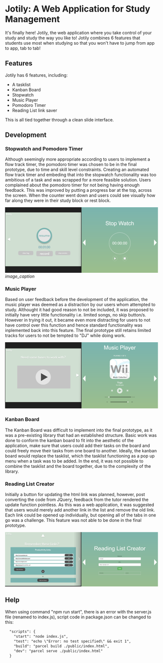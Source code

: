 # Jotily: A Web Application for Study Management
It's finally here! Jotily, the web application where you take control of your study and study the way you like to! Jotily combines 6 features that students use most when studying so that you won't have to jump from app to app, tab to tab!

## Features
Jotily has 6 features, including:
* A tasklist
* Kanban Board
* Stopwatch
* Music Player
* Pomodoro Timer
* Reading List link saver

This is all tied together through a clean slide interface.

## Development

### Stopwatch and Pomodoro Timer 
Although seemingly more appropriate according to users to implement a flow track timer, the pomodoro timer was chosen to be in the final prototype, due to time and skill level constraints. Creating an automated flow track timer and embeding that into the stopwatch functionality was too ambitious of a task and was scrapped for a more feasible solution. Users complained about the pomodoro timer for not being having enough feedback. This was improved by putting a progress bar at the top, across the screen. When the counter went down and users could see visually how far along they were in their study block or rest block.  

![Left: Mockup, Right: Prototype](/public/img/stopwatch%20comparison.png)
*image_caption*

### Music Player
Based on user feedback before the development of the application, the music player was deemed as a distraction by our users whom attempted to study. Althought it had good reason to not be included, it was proposed to initially have very little functionality i.e. limited songs, no skip button/s. However in trying it out, it became even more distracting for users to not have control over this function and hence standard functionality was inplemented back into this feature. The final prototype still retains limited tracks for users to not be tempted to  "DJ" while doing work.

![Left: Mockup, Right: Prototype](/public/img/music%20player%20comparison.png)

### Kanban Board
The Kanban Board was difficult to implement into the final prototype, as it was a pre-existing library that had an established structure. Basic work was done to conform the kanban board to fit into the aesthetic of the application, make sure that users could add their tasks on the board and could freely move their tasks from one board to another. Ideally, the kanban board would replace the tasklist, which the tasklist functioning as a pop up menu when a task was to be added. In the end, it was not possible to combine the tasklist and the board together, due to the complexity of the library.

### Reading List Creator
Initially a button for updating the html link was planned, however, post converting the code from JQuery, feedback from the tutor rendered the update function pointless. As this was a web application, it was suggested that users would merely add another link in the list and remove the old link. Each link could be opened up individually, but opening all of the tabs in one go was a challenge. This feature was not able to be done in the final prototype.

![Left: Mockup, Right: Prototype](/public/img/reading%20list%20creator%20comparison.png)

## Help
When using command "npm run start", there is an error with the server.js file (renamed to index.js), script code in package.json can be changed to this: 
```
  "scripts": {
    "start": "node index.js",
    "test": "echo \"Error: no test specified\" && exit 1",
    "build": "parcel build ./public/index.html",
    "dev": "parcel serve ./public/index.html"
  }
```
